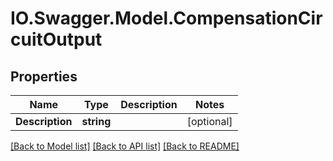 # IO.Swagger.Model.CompensationCircuitOutput
## Properties

Name | Type | Description | Notes
------------ | ------------- | ------------- | -------------
**Description** | **string** |  | [optional] 

[[Back to Model list]](../README.md#documentation-for-models) [[Back to API list]](../README.md#documentation-for-api-endpoints) [[Back to README]](../README.md)

